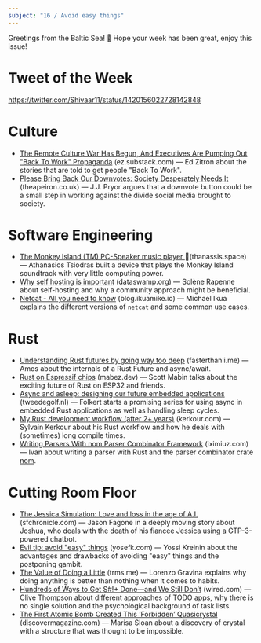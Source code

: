 ```yaml
---
subject: "16 / Avoid easy things"
---
```


Greetings from the Baltic Sea! 🌊 Hope your week has been great, enjoy this issue!

# Tweet of the Week
https://twitter.com/Shivaar11/status/1420156022728142848

# Culture
* [The Remote Culture War Has Begun, And Executives Are Pumping Out "Back To Work" Propaganda](https://ez.substack.com/p/the-remote-culture-war-has-begun) (ez.substack.com) — Ed Zitron about the stories that are told to get people "Back To Work".
* [Please Bring Back Our Downvotes: Society Desperately Needs It](https://theapeiron.co.uk/please-bring-back-our-downvotes-society-desperately-needs-it-5119e8d7547c) (theapeiron.co.uk) — J.J. Pryor argues that a downvote button could be a small step in working against the divide social media brought to society.

# Software Engineering
* [The Monkey Island (TM) PC-Speaker music player
](https://www.thanassis.space/monkeyisland.html) (thanassis.space) — Athanasios Tsiodras built a device that plays the Monkey Island soundtrack with very little computing power.
* [Why self hosting is important](https://dataswamp.org/~solene/2021-07-23-why-selfhosting-is-important.html) (dataswamp.org) — Solène Rapenne about self-hosting and why a community approach might be beneficial.
* [Netcat - All you need to know](https://blog.ikuamike.io/posts/2021/netcat/) (blog.ikuamike.io) — Michael Ikua explains the different versions of `netcat` and some common use cases.

# Rust
* [Understanding Rust futures by going way too deep](https://fasterthanli.me/articles/understanding-rust-futures-by-going-way-too-deep) (fasterthanli.me) — Amos about the internals of a Rust Future and async/await.
* [Rust on Espressif chips](https://mabez.dev/blog/posts/esp-rust-espressif/) (mabez.dev) — Scott Mabin talks about the exciting future of Rust on ESP32 and friends.
* [Async and asleep: designing our future embedded applications](https://tweedegolf.nl/blog/58/async-and-asleep-designing-our-future-embedded-applications) (tweedegolf.nl) — Folkert starts a promising series for using async in embedded Rust applications as well as handling sleep cycles.
* [My Rust development workflow (after 2+ years)](https://kerkour.com/blog/rust-development-workflow/) (kerkour.com) — Sylvain Kerkour about his Rust workflow and how he deals with (sometimes) long compile times.
* [Writing Parsers With nom Parser Combinator Framework](https://iximiuz.com/en/posts/rust-writing-parsers-with-nom/) (iximiuz.com) — Ivan about writing a parser with Rust and the parser combinator crate [nom](https://crates.io/crates/nom).

# Cutting Room Floor
* [The Jessica Simulation:
Love and loss in the age of A.I.](https://www.sfchronicle.com/projects/2021/jessica-simulation-artificial-intelligence/) (sfchronicle.com) — Jason Fagone in a deeply moving story about Joshua, who deals with the death of his fiancee Jessica using a GTP-3-powered  chatbot.
* [Evil tip: avoid "easy" things](http://yosefk.com/blog/evil-tip-avoid-easy-things.html) (yosefk.com) — Yossi Kreinin about the advantages and drawbacks of avoiding "easy" things and the postponing gambit.
* [The Value of Doing a Little](https://trms.me/the-value-of-doing-a-little/) (trms.me) — Lorenzo Gravina explains why doing anything is better than nothing when it comes to habits.
* [Hundreds of Ways to Get S#!+ Done—and We Still Don’t](https://www.wired.com/story/to-do-apps-failed-productivity-tools/) (wired.com) — Clive Thompson about different approaches of TODO apps, why there is no single solution and the psychological background of task lists.
* [The First Atomic Bomb Created This ‘Forbidden’ Quasicrystal](https://www.discovermagazine.com/the-sciences/the-first-atomic-bomb-created-this-forbidden-quasicrystal) (discovermagazine.com) — Marisa Sloan about a discovery of crystal with a structure that was thought to be impossible.
